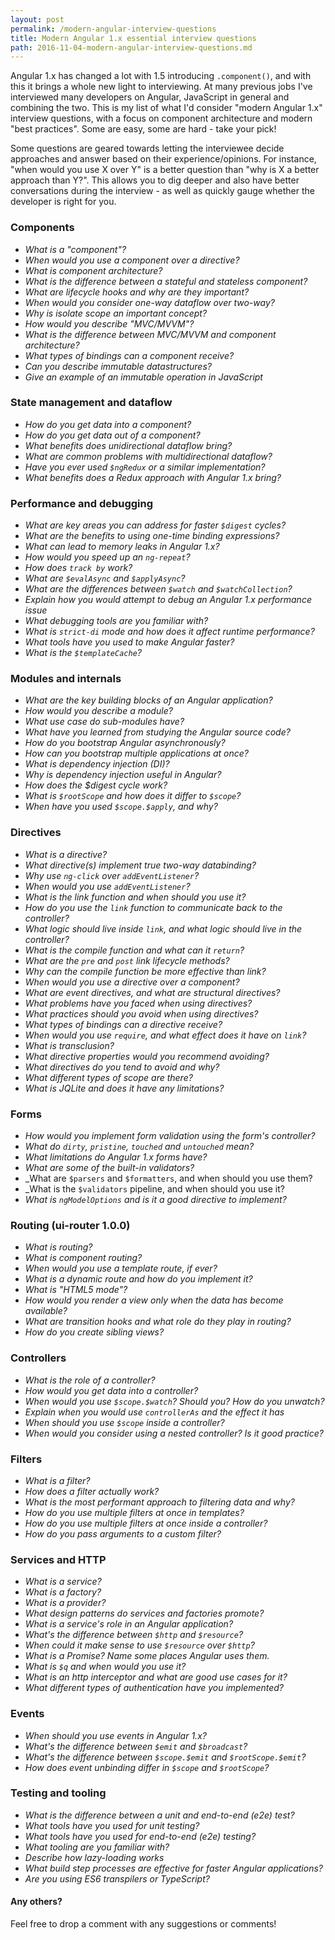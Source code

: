 ```yaml
---
layout: post
permalink: /modern-angular-interview-questions
title: Modern Angular 1.x essential interview questions
path: 2016-11-04-modern-angular-interview-questions.md
---
```


Angular 1.x has changed a lot with 1.5 introducing `.component()`, and with this it brings a whole new light to interviewing. At many previous jobs I've interviewed many developers on Angular, JavaScript in general and combining the two. This is my list of what I'd consider "modern Angular 1.x" interview questions, with a focus on component architecture and modern "best practices". Some are easy, some are hard - take your pick!

Some questions are geared towards letting the interviewee decide approaches and answer based on their experience/opinions. For instance, "when would you use X over Y" is a better question than "why is X a better approach than Y?". This allows you to dig deeper and also have better conversations during the interview - as well as quickly gauge whether the developer is right for you.

### Components

* _What is a "component"?_
* _When would you use a component over a directive?_
* _What is component architecture?_
* _What is the difference between a stateful and stateless component?_
* _What are lifecycle hooks and why are they important?_
* _When would you consider one-way dataflow over two-way?_
* _Why is isolate scope an important concept?_
* _How would you describe "MVC/MVVM"?_
* _What is the difference between MVC/MVVM and component architecture?_
* _What types of bindings can a component receive?_
* _Can you describe immutable datastructures?_
* _Give an example of an immutable operation in JavaScript_

### State management and dataflow

* _How do you get data into a component?_
* _How do you get data out of a component?_
* _What benefits does unidirectional dataflow bring?_
* _What are common problems with multidirectional dataflow?_
* _Have you ever used `$ngRedux` or a similar implementation?_
* _What benefits does a Redux approach with Angular 1.x bring?_

### Performance and debugging

* _What are key areas you can address for faster `$digest` cycles?_
* _What are the benefits to using one-time binding expressions?_
* _What can lead to memory leaks in Angular 1.x?_
* _How would you speed up an `ng-repeat`?_
* _How does `track by` work?_
* _What are `$evalAsync` and `$applyAsync`?_
* _What are the differences between `$watch` and `$watchCollection`?_
* _Explain how you would attempt to debug an Angular 1.x performance issue_
* _What debugging tools are you familiar with?_
* _What is `strict-di` mode and how does it affect runtime performance?_
* _What tools have you used to make Angular faster?_
* _What is the `$templateCache`?_

### Modules and internals

* _What are the key building blocks of an Angular application?_
* _How would you describe a module?_
* _What use case do sub-modules have?_
* _What have you learned from studying the Angular source code?_
* _How do you bootstrap Angular asynchronously?_
* _How can you bootstrap multiple applications at once?_
* _What is dependency injection (DI)?_
* _Why is dependency injection useful in Angular?_
* _How does the $digest cycle work?_
* _What is `$rootScope` and how does it differ to `$scope`?_
* _When have you used `$scope.$apply`, and why?_

### Directives

* _What is a directive?_
* _What directive(s) implement true two-way databinding?_
* _Why use `ng-click` over `addEventListener`?_
* _When would you use `addEventListener`?_
* _What is the link function and when should you use it?_
* _How do you use the `link` function to communicate back to the controller?_
* _What logic should live inside `link`, and what logic should live in the controller?_
* _What is the compile function and what can it `return`?_
* _What are the `pre` and `post` link lifecycle methods?_
* _Why can the compile function be more effective than link?_
* _When would you use a directive over a component?_
* _What are event directives, and what are structural directives?_
* _What problems have you faced when using directives?_
* _What practices should you avoid when using directives?_
* _What types of bindings can a directive receive?_
* _When would you use `require`, and what effect does it have on `link`?_
* _What is transclusion?_
* _What directive properties would you recommend avoiding?_
* _What directives do you tend to avoid and why?_
* _What different types of scope are there?_
* _What is JQLite and does it have any limitations?_

### Forms

* _How would you implement form validation using the form's controller?_
* _What do `dirty`, `pristine`, `touched` and `untouched` mean?_
* _What limitations do Angular 1.x forms have?_
* _What are some of the built-in validators?_
* _What are `$parsers` and `$formatters`, and when should you use them?
* _What is the `$validators` pipeline, and when should you use it?
* _What is `ngModelOptions` and is it a good directive to implement?_

### Routing (ui-router 1.0.0)

* _What is routing?_
* _What is component routing?_
* _When would you use a template route, if ever?_
* _What is a dynamic route and how do you implement it?_
* _What is "HTML5 mode"?_
* _How would you render a view only when the data has become available?_
* _What are transition hooks and what role do they play in routing?_
* _How do you create sibling views?_

### Controllers

* _What is the role of a controller?_
* _How would you get data into a controller?_
* _When would you use `$scope.$watch`? Should you? How do you unwatch?_
* _Explain when you would use `controllerAs` and the effect it has_
* _When should you use `$scope` inside a controller?_
* _When would you consider using a nested controller? Is it good practice?_

### Filters

* _What is a filter?_
* _How does a filter actually work?_
* _What is the most performant approach to filtering data and why?_
* _How do you use multiple filters at once in templates?_
* _How do you use multiple filters at once inside a controller?_
* _How do you pass arguments to a custom filter?_

### Services and HTTP

* _What is a service?_
* _What is a factory?_
* _What is a provider?_
* _What design patterns do services and factories promote?_
* _What is a service's role in an Angular application?_
* _What's the difference between `$http` and `$resource`?_
* _When could it make sense to use `$resource` over `$http`?_
* _What is a Promise? Name some places Angular uses them._
* _What is `$q` and when would you use it?_
* _What is an http interceptor and what are good use cases for it?_
* _What different types of authentication have you implemented?_

### Events

* _When should you use events in Angular 1.x?_
* _What's the difference between `$emit` and `$broadcast`?_
* _What's the difference between `$scope.$emit` and `$rootScope.$emit`?_
* _How does event unbinding differ in `$scope` and `$rootScope`?_

### Testing and tooling

* _What is the difference between a unit and end-to-end (e2e) test?_
* _What tools have you used for unit testing?_
* _What tools have you used for end-to-end (e2e) testing?_
* _What tooling are you familiar with?_
* _Describe how lazy-loading works_
* _What build step processes are effective for faster Angular applications?_
* _Are you using ES6 transpilers or TypeScript?_

#### Any others?

Feel free to drop a comment with any suggestions or comments!
